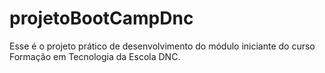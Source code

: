 # projetoBootCampDnc
Esse é o projeto prático de desenvolvimento do módulo iniciante do curso Formação em Tecnologia da Escola DNC.
